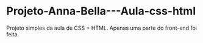 # Projeto-Anna-Bella---Aula-css-html
Projeto simples da aula de CSS + HTML. Apenas uma parte do front-end foi feita.
